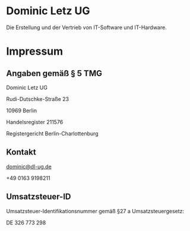 # Dominic Letz UG

Die Erstellung und der Vertrieb von IT-Software und IT-Hardware.

# Impressum

## Angaben gemäß § 5 TMG

Dominic Letz UG

Rudi-Dutschke-Straße 23

10969 Berlin

Handelsregister 211576

Registergericht Berlin-Charlottenburg

## Kontakt

dominic@dl-ug.de

+49 0163 9198211

## Umsatzsteuer-ID

Umsatzsteuer-Identifikationsnummer gemäß §27 a Umsatzsteuergesetz:

DE 326 773 298